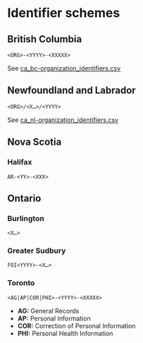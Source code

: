 # Identifier schemes

## British Columbia

`<ORG>-<YYYY>-<XXXXX>`

See [ca_bc-organization_identifiers.csv](/reference/ca_bc-organization_identifiers.csv)

## Newfoundland and Labrador

`<ORG>/<X…>/<YYYY>`

See [ca_nl-organization_identifiers.csv](/reference/ca_nl-organization_identifiers.csv)

## Nova Scotia

### Halifax

`AR-<YY>-<XXX>`

## Ontario

### Burlington

`<X…>`

### Greater Sudbury

`FOI<YYYY>-<X…>`

### Toronto

`<AG|AP|COR|PHI>-<YYYY>-<XXXXX>`

* **AG:** General Records
* **AP:** Personal Information
* **COR:** Correction of Personal Information
* **PHI:** Personal Health Information
